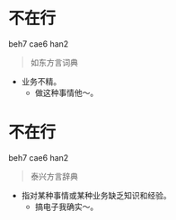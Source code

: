 # 不在行
beh7 cae6 han2
> 如东方言词典
- 业务不精。
  - 做这种事情他～。

# 不在行
beh7 cae6 han2
> 泰兴方言辞典
- 指对某种事情或某种业务缺乏知识和经验。
  - 搞电子我确实～。
